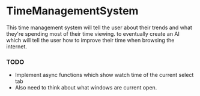 # TimeManagementSystem

This time management system will tell the user about their trends and what they're spending most of their time viewing.
to eventually create an AI which will tell the user how to improve their time when browsing the internet.

### TODO
* Implement async functions which show watch time of the current select tab
* Also need to think about what windows are current open.
